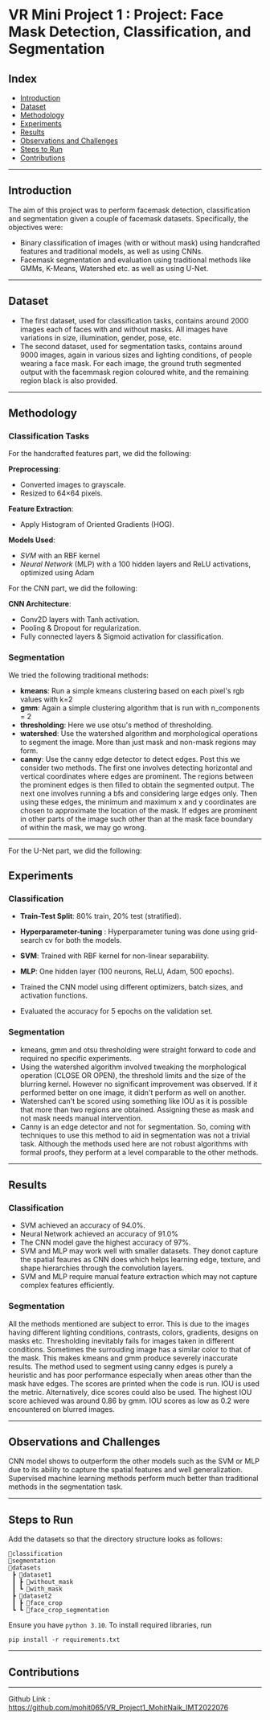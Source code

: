 # VR Mini Project 1 : Project: Face Mask Detection, Classification, and Segmentation

## Index

- [Introduction](#introduction)
- [Dataset](#dataset)
- [Methodology](#methodology)
- [Experiments](#experiments)
- [Results](#results)
- [Observations and Challenges](#observations-and-challenges)
- [Steps to Run](#steps-to-run)
- [Contributions](#contributions)

---

## Introduction

The aim of this project was to perform facemask detection, classification and segmentation given a couple of facemask datasets. Specifically, the objectives were:
- Binary classification of images (with or without mask) using handcrafted features and traditional models, as well as using CNNs.
- Facemask segmentation and evaluation using traditional methods like GMMs, K-Means, Watershed etc. as well as using U-Net.

---

## Dataset

- The first dataset, used for classification tasks, contains around 2000 images each of faces with and without masks. All images have variations in size, illumination, gender, pose, etc.
- The second dataset, used for segmentation tasks, contains around 9000 images, again in various sizes and lighting conditions, of people wearing a face mask. For each image, the ground truth segmented output with the facemmask region coloured white, and the remaining region black is also provided.

---

## Methodology

### Classification Tasks

For the handcrafted features part, we did the following:

**Preprocessing**:  

- Converted images to grayscale.
- Resized to 64×64 pixels.  

**Feature Extraction**:

- Apply Histogram of Oriented Gradients (HOG).

**Models Used**:

- *SVM* with an RBF kernel
- *Neural Network* (MLP) with a 100 hidden layers and ReLU activations, optimized using Adam

For the CNN part, we did the following:

**CNN Architecture**:

- Conv2D layers with Tanh activation.
- Pooling & Dropout for regularization.
- Fully connected layers & Sigmoid activation for classification.

### Segmentation

We tried the following traditional methods:

- **kmeans**: Run a simple kmeans clustering based on each pixel's rgb values with k=2
- **gmm**: Again a simple clustering algorithm that is run with n_components = 2
- **thresholding**: Here we use otsu's method of thresholding.
- **watershed**: Use the watershed algorithm and morphological operations to segment the image. More than just mask and non-mask regions may form.
- **canny**: Use the canny edge detector to detect edges. Post this we consider two methods. The first one involves detecting horizontal and vertical coordinates where edges are prominent. The regions between the prominent edges is then filled to obtain the segmented output. The next one involves running a bfs and considering large edges only. Then using these edges, the minimum and maximum x and y coordinates are chosen to approximate the location of the mask. If edges are prominent in other parts of the image such other than at the mask face boundary of within the mask, we may go wrong.
---

For the U-Net part, we did the following:



## Experiments

### Classification

- **Train-Test Split**: 80% train, 20% test (stratified).  
- **Hyperparameter-tuning** : Hyperparameter tuning was done using grid-search cv for both the models.
- **SVM**: Trained with RBF kernel for non-linear separability.  
- **MLP**: One hidden layer (100 neurons, ReLU, Adam, 500 epochs).

- Trained the CNN model using different optimizers, batch sizes, and activation functions.
- Evaluated the accuracy for 5 epochs on the validation set.

### Segmentation

- kmeans, gmm and otsu thresholding were straight forward to code and required no specific experiments.
- Using the watershed algorithm involved tweaking the morphological operation (CLOSE OR OPEN), the threshold limits and the size of the blurring kernel. However no significant improvement was observed. If it performed better on one image, it didn't perform as well on another.
- Watershed can't be scored using something like IOU as it is possible that more than two regions are obtained. Assigning these as mask and not mask needs manual intervention.
- Canny is an edge detector and not for segmentation. So, coming with techniques to use this method to aid in segmentation was not a trivial task. Although the methods used here are not robust algorithms with formal proofs, they perform at a level comparable to the other methods.

---

## Results

### Classification

- SVM achieved an accuracy of 94.0%.
- Neural Network achieved an accuracy of 91.0%
- The CNN model gave the highest accuracy of 97%.
- SVM and MLP may work well with smaller datasets. They donot capture the spatial feaures as CNN does which helps learning edge, texture, and shape hierarchies through the convolution layers.
- SVM and MLP require manual feature extraction which may not capture complex features efficiently.

### Segmentation

All the methods mentioned are subject to error. This is due to the images having different lighting conditions, contrasts,
colors, gradients, designs on masks etc. Thresholding inevitably fails for images taken in different conditions.
Sometimes the surrouding image has a similar color to that of the mask. This makes kmeans and gmm produce severely inaccurate results.
The method used to segment using canny edges is purely a heuristic and has poor performance especially when areas other than the mask have edges.
The scores are printed when the code is run. IOU is used the metric. Alternatively, dice scores could also be used.
The highest IOU score achieved was around 0.86 by gmm. IOU scores as low as 0.2 were encountered on blurred images.

---

## Observations and Challenges

CNN model shows to outperform the other models such as the SVM or MLP due to its ability to capture the spatial features and well generalization.
Supervised machine learning methods perform much better than traditional methods in the segmentation task.

---

## Steps to Run

Add the datasets so that the directory structure looks as follows:

```none
📂classification
📂segmentation
📂datasets
 ┣ 📂dataset1
 ┃ ┣ 📂without_mask
 ┃ ┗ 📂with_mask
 ┣ 📂dataset2
 ┃ ┣ 📂face_crop
 ┗ ┗ 📂face_crop_segmentation
```

Ensure you have `python 3.10`. To install required libraries, run

```none
pip install -r requirements.txt
```

---

## Contributions

---

Github Link : https://github.com/mohit065/VR_Project1_MohitNaik_IMT2022076
